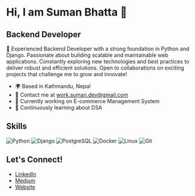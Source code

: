 # Hi, I am Suman Bhatta 👋

## Backend Developer

🚀 Experienced Backend Developer with a strong foundation in Python and Django. Passionate about building scalable and maintainable web applications. Constantly exploring new technologies and best practices to deliver robust and efficient solutions. Open to collaborations on exciting projects that challenge me to grow and innovate!

- 🌍 Based in Kathmandu, Nepal
- 📧 Contact me at work.suman.dev@gmail.com
- 🔭 Currently working on E-commerce Management System
- 🌱 Continuously learning about DSA

## Skills

![Python](https://img.shields.io/badge/Python-3776AB?style=for-the-badge&logo=python&logoColor=white)
![Django](https://img.shields.io/badge/Django-092E20?style=for-the-badge&logo=django&logoColor=white)
![PostgreSQL](https://img.shields.io/badge/PostgreSQL-336791?style=for-the-badge&logo=postgresql&logoColor=white)
![Docker](https://img.shields.io/badge/Docker-2496ED?style=for-the-badge&logo=docker&logoColor=white)
![Linux](https://img.shields.io/badge/Linux-FCC624?style=for-the-badge&logo=linux&logoColor=black)
![Git](https://img.shields.io/badge/Git-F05032?style=for-the-badge&logo=git&logoColor=white)

## Let's Connect!

- [LinkedIn](https://www.linkedin.com/in/sumanbhatta06/)
- [Medium](https://medium.com/@sumanbhatta)
- [Website](https://bhattasuman.com.np/)

